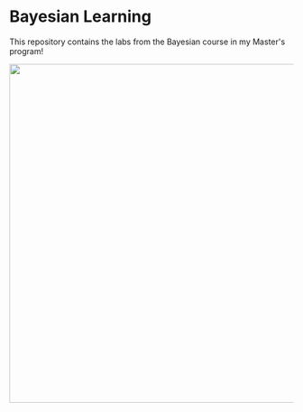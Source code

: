 # Bayesian Learning

This repository contains the labs from the Bayesian course in my Master's program! 




<div align="center">
  <img src="https://media1.tenor.com/m/6RUNNxqhJv8AAAAC/jarvis-bayes.gif" width="600" height="600"/>
</div>

